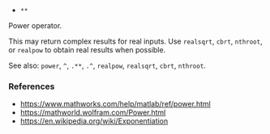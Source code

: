 * `**`

Power operator.

This may return complex results for real inputs.  Use `realsqrt`,
`cbrt`, `nthroot`, or `realpow` to obtain real results when
possible.

See also: `power`, `^`, `.**`, `.^`, `realpow`, `realsqrt`, `cbrt`, `nthroot`.

### References

* https://www.mathworks.com/help/matlab/ref/power.html
* https://mathworld.wolfram.com/Power.html
* https://en.wikipedia.org/wiki/Exponentiation
